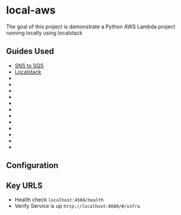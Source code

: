 # local-aws

The goal of this project is demonstrate a Python AWS Lambda project running locally using localstack

## Guides Used

* [SNS to SQS](https://medium.com/@agneysh/subscribing-sns-to-sqs-on-docker-using-localstack-e4f661747049)
* [Localstack](https://docs.localstack.cloud/get-started/)
* [](https://duckduckgo.com/?q=test+container+localstack+aws+java2+example&kp=1&t=brave&ia=web)
* [](https://www.testcontainers.org/modules/localstack/)
* [](https://www.capitalone.com/tech/software-engineering/testcontainers-and-localstack-functional-testing/?v=1681131002651)
* [](https://rieckpil.de/test-spring-applications-using-aws-with-testcontainers-and-localstack/)
* [](https://github.com/rieckpil/blog-tutorials/tree/master/spring-boot-aws-integration-tests)
* [](https://medium.com/agorapulse-stories/how-to-unit-test-aws-services-with-localstack-and-testcontainers-1d39fe5dc6c2)
* [](https://duckduckgo.com/?q=sqslistener&t=brave&ia=web)
* [](https://javatute.com/aws/spring-boot-aws-sqs-listener-example/)
* [](https://duckduckgo.com/?q=tutorial+org.springframework.cloud.aws.messaging.listener.annotation.SqsListener&t=brave&ia=web)
* [](https://duckduckgo.com/?q=tutorial+org.springframework.cloud.aws.messaging.listener.annotation.SqsListener&t=brave&ia=web)
* [](https://stackoverflow.com/questions/41892860/spring-cloud-aws-sqs-listener-issue)
* [](https://auth0.com/blog/spring-cloud-messaging-with-aws-and-localstack/)


## Configuration

## Key URLS

* Health check ``` localhost:4566/health ```
* Verify Service is up ``` http://localhost:8080/#/infra ```

